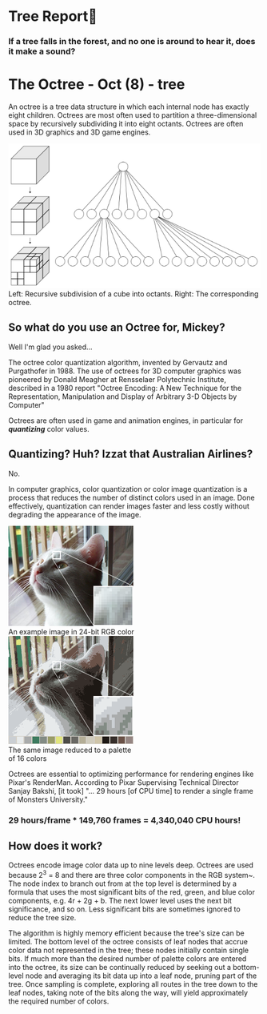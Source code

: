 # Tree Report🌲
### If a tree falls in the forest, and no one is around to hear it, does it make a sound?

# The Octree - Oct (8) - tree
An octree is a tree data structure in which each internal node has exactly eight children. Octrees are most often used to partition a three-dimensional space by recursively subdividing it into eight octants. Octrees are often used in 3D graphics and 3D game engines.

![Octree](/img/640px-Octree2.svg.png "Octree")  
  Left: Recursive subdivision of a cube into octants. Right: The corresponding octree.
## So what do you use an Octree for, Mickey?

Well I'm glad you asked...

The octree color quantization algorithm, invented by Gervautz and Purgathofer in 1988. The use of octrees for 3D computer graphics was pioneered by Donald Meagher at Rensselaer Polytechnic Institute, described in a 1980 report "Octree Encoding: A New Technique for the Representation, Manipulation and Display of Arbitrary 3-D Objects by Computer"

Octrees are often used in game and animation engines, in particular for ***quantizing*** color values.

## Quantizing? Huh? Izzat that Australian Airlines?

No.

In computer graphics, color quantization or color image quantization is a process that reduces the number of distinct colors used in an image. Done effectively, quantization can render images faster and less costly without degrading the appearance of the image.

![Undithered](img/Dithering_example_undithered.png "24 bit Image")  
  An example image in 24-bit RGB color  
![Dithered](img/Dithering_example_undithered_16color_palette.png  "Image reduced to 16 bit palette")  
  The same image reduced to a palette   
  of 16 colors

Octrees are essential to optimizing performance for rendering engines like Pixar's RenderMan. According to Pixar Supervising Technical Director Sanjay Bakshi, [it took] "... 29 hours [of CPU time] to render a single frame of Monsters University." 

### 29 hours/frame * 149,760 frames = 4,340,040 CPU hours! 

## How does it work?

Octrees encode image color data up to nine levels deep. Octrees are used because 2<sup>3</sup> = 8 and there are three color components in the RGB system~. The node index to branch out from at the top level is determined by a formula that uses the most significant bits of the red, green, and blue color components, e.g. 4r + 2g + b. The next lower level uses the next bit significance, and so on. Less significant bits are sometimes ignored to reduce the tree size.

The algorithm is highly memory efficient because the tree's size can be limited. The bottom level of the octree consists of leaf nodes that accrue color data not represented in the tree; these nodes initially contain single bits. If much more than the desired number of palette colors are entered into the octree, its size can be continually reduced by seeking out a bottom-level node and averaging its bit data up into a leaf node, pruning part of the tree. Once sampling is complete, exploring all routes in the tree down to the leaf nodes, taking note of the bits along the way, will yield approximately the required number of colors.


